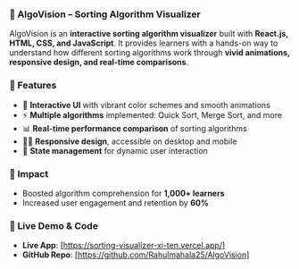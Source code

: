 
### 📌 AlgoVision – Sorting Algorithm Visualizer

AlgoVision is an **interactive sorting algorithm visualizer** built with **React.js, HTML, CSS, and JavaScript**. It provides learners with a hands-on way to understand how different sorting algorithms work through **vivid animations, responsive design, and real-time comparisons**.

### 🚀 Features

* 🎨 **Interactive UI** with vibrant color schemes and smooth animations
* ⚡ **Multiple algorithms** implemented: Quick Sort, Merge Sort, and more
* 📊 **Real-time performance comparison** of sorting algorithms
* 🧑‍💻 **Responsive design**, accessible on desktop and mobile
* 🔄 **State management** for dynamic user interaction

### 🌟 Impact

* Boosted algorithm comprehension for **1,000+ learners**
* Increased user engagement and retention by **60%**

### 🔗 Live Demo & Code

* **Live App**: \[https://sorting-visualizer-xi-ten.vercel.app/]
* **GitHub Repo**: \[https://github.com/Rahulmahala25/AlgoVision]

